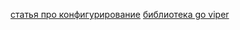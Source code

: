 [статья про конфигурирование](https://vk.com/@v.i.shevchenko-konfigurirovanie-go-prilozheniya)
[библиотека go viper](https://github.com/spf13/viper)
